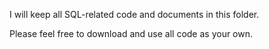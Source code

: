 I will keep all SQL-related code and documents in this folder.

Please feel free to download and use all code as your own.
